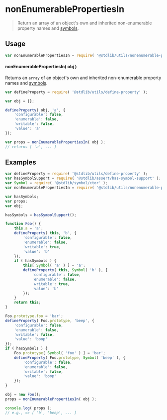 <!--

@license Apache-2.0

Copyright (c) 2018 The Stdlib Authors.

Licensed under the Apache License, Version 2.0 (the "License");
you may not use this file except in compliance with the License.
You may obtain a copy of the License at

   http://www.apache.org/licenses/LICENSE-2.0

Unless required by applicable law or agreed to in writing, software
distributed under the License is distributed on an "AS IS" BASIS,
WITHOUT WARRANTIES OR CONDITIONS OF ANY KIND, either express or implied.
See the License for the specific language governing permissions and
limitations under the License.

-->

# nonEnumerablePropertiesIn

> Return an array of an object's own and inherited non-enumerable property names and [symbols][@stdlib/symbol/ctor].

<section class="usage">

## Usage

```javascript
var nonEnumerablePropertiesIn = require( '@stdlib/utils/nonenumerable-properties-in' );
```

#### nonEnumerablePropertiesIn( obj )

Returns an `array` of an object's own and inherited non-enumerable property names and [symbols][@stdlib/symbol/ctor].

```javascript
var defineProperty = require( '@stdlib/utils/define-property' );

var obj = {};

defineProperty( obj, 'a', {
    'configurable': false,
    'enumerable': false,
    'writable': false,
    'value': 'a'
});

var props = nonEnumerablePropertiesIn( obj );
// returns [ 'a', ... ]
```

</section>

<!-- /.usage -->

<section class="notes">

</section>

<!-- /.notes -->

<section class="examples">

## Examples

<!-- eslint no-undef: "error" -->

```javascript
var defineProperty = require( '@stdlib/utils/define-property' );
var hasSymbolSupport = require( '@stdlib/assert/has-symbol-support' );
var Symbol = require( '@stdlib/symbol/ctor' );
var nonEnumerablePropertiesIn = require( '@stdlib/utils/nonenumerable-properties-in' );

var hasSymbols;
var props;
var obj;

hasSymbols = hasSymbolSupport();

function Foo() {
    this.a = 'a';
    defineProperty( this, 'b', {
        'configurable': false,
        'enumerable': false,
        'writable': true,
        'value': 'b'
    });
    if ( hasSymbols ) {
        this[ Symbol( 'a' ) ] = 'a';
        defineProperty( this, Symbol( 'b' ), {
            'configurable': false,
            'enumerable': false,
            'writable': true,
            'value': 'b'
        });
    }
    return this;
}

Foo.prototype.foo = 'bar';
defineProperty( Foo.prototype, 'beep', {
    'configurable': false,
    'enumerable': false,
    'writable': false,
    'value': 'boop'
});
if ( hasSymbols ) {
    Foo.prototype[ Symbol( 'foo' ) ] = 'bar';
    defineProperty( Foo.prototype, Symbol( 'beep' ), {
        'configurable': false,
        'enumerable': false,
        'writable': false,
        'value': 'boop'
    });
}

obj = new Foo();
props = nonEnumerablePropertiesIn( obj );

console.log( props );
// e.g., => [ 'b', 'beep', ... ]
```

</section>

<!-- /.examples -->

<section class="links">

[@stdlib/symbol/ctor]: https://github.com/stdlib-js/stdlib/tree/develop/lib/node_modules/%40stdlib/symbol/ctor

</section>

<!-- /.links -->
